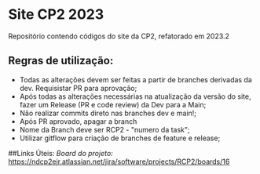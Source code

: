 # Site CP2 2023
Repositório contendo códigos do site da CP2, refatorado em 2023.2

## Regras de utilização:

- Todas as alterações devem ser feitas a partir de branches derivadas da dev. Requisistar PR para aprovação;
- Após todas as alterações necessárias na atualização da versão do site, fazer um Release (PR e code review) da Dev para a Main;
- Não realizar commits direto nas branches dev e main!;
- Após PR aprovado, apagar a branch
- Nome da Branch deve ser RCP2 - "numero da task";
- Utilizar gitflow para criação de branches de feature e release;

##Links Úteis:
*Board do projeto:* https://ndcp2ejr.atlassian.net/jira/software/projects/RCP2/boards/16


